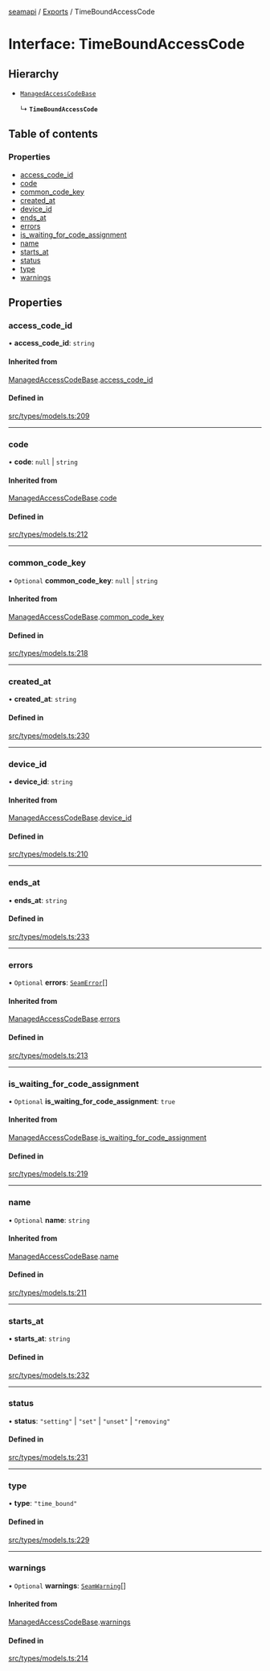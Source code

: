 [seamapi](../README.md) / [Exports](../modules.md) / TimeBoundAccessCode

# Interface: TimeBoundAccessCode

## Hierarchy

- [`ManagedAccessCodeBase`](ManagedAccessCodeBase.md)

  ↳ **`TimeBoundAccessCode`**

## Table of contents

### Properties

- [access\_code\_id](TimeBoundAccessCode.md#access_code_id)
- [code](TimeBoundAccessCode.md#code)
- [common\_code\_key](TimeBoundAccessCode.md#common_code_key)
- [created\_at](TimeBoundAccessCode.md#created_at)
- [device\_id](TimeBoundAccessCode.md#device_id)
- [ends\_at](TimeBoundAccessCode.md#ends_at)
- [errors](TimeBoundAccessCode.md#errors)
- [is\_waiting\_for\_code\_assignment](TimeBoundAccessCode.md#is_waiting_for_code_assignment)
- [name](TimeBoundAccessCode.md#name)
- [starts\_at](TimeBoundAccessCode.md#starts_at)
- [status](TimeBoundAccessCode.md#status)
- [type](TimeBoundAccessCode.md#type)
- [warnings](TimeBoundAccessCode.md#warnings)

## Properties

### access\_code\_id

• **access\_code\_id**: `string`

#### Inherited from

[ManagedAccessCodeBase](ManagedAccessCodeBase.md).[access_code_id](ManagedAccessCodeBase.md#access_code_id)

#### Defined in

[src/types/models.ts:209](https://github.com/seamapi/javascript/blob/main/src/types/models.ts#L209)

___

### code

• **code**: ``null`` \| `string`

#### Inherited from

[ManagedAccessCodeBase](ManagedAccessCodeBase.md).[code](ManagedAccessCodeBase.md#code)

#### Defined in

[src/types/models.ts:212](https://github.com/seamapi/javascript/blob/main/src/types/models.ts#L212)

___

### common\_code\_key

• `Optional` **common\_code\_key**: ``null`` \| `string`

#### Inherited from

[ManagedAccessCodeBase](ManagedAccessCodeBase.md).[common_code_key](ManagedAccessCodeBase.md#common_code_key)

#### Defined in

[src/types/models.ts:218](https://github.com/seamapi/javascript/blob/main/src/types/models.ts#L218)

___

### created\_at

• **created\_at**: `string`

#### Defined in

[src/types/models.ts:230](https://github.com/seamapi/javascript/blob/main/src/types/models.ts#L230)

___

### device\_id

• **device\_id**: `string`

#### Inherited from

[ManagedAccessCodeBase](ManagedAccessCodeBase.md).[device_id](ManagedAccessCodeBase.md#device_id)

#### Defined in

[src/types/models.ts:210](https://github.com/seamapi/javascript/blob/main/src/types/models.ts#L210)

___

### ends\_at

• **ends\_at**: `string`

#### Defined in

[src/types/models.ts:233](https://github.com/seamapi/javascript/blob/main/src/types/models.ts#L233)

___

### errors

• `Optional` **errors**: [`SeamError`](SeamError.md)[]

#### Inherited from

[ManagedAccessCodeBase](ManagedAccessCodeBase.md).[errors](ManagedAccessCodeBase.md#errors)

#### Defined in

[src/types/models.ts:213](https://github.com/seamapi/javascript/blob/main/src/types/models.ts#L213)

___

### is\_waiting\_for\_code\_assignment

• `Optional` **is\_waiting\_for\_code\_assignment**: ``true``

#### Inherited from

[ManagedAccessCodeBase](ManagedAccessCodeBase.md).[is_waiting_for_code_assignment](ManagedAccessCodeBase.md#is_waiting_for_code_assignment)

#### Defined in

[src/types/models.ts:219](https://github.com/seamapi/javascript/blob/main/src/types/models.ts#L219)

___

### name

• `Optional` **name**: `string`

#### Inherited from

[ManagedAccessCodeBase](ManagedAccessCodeBase.md).[name](ManagedAccessCodeBase.md#name)

#### Defined in

[src/types/models.ts:211](https://github.com/seamapi/javascript/blob/main/src/types/models.ts#L211)

___

### starts\_at

• **starts\_at**: `string`

#### Defined in

[src/types/models.ts:232](https://github.com/seamapi/javascript/blob/main/src/types/models.ts#L232)

___

### status

• **status**: ``"setting"`` \| ``"set"`` \| ``"unset"`` \| ``"removing"``

#### Defined in

[src/types/models.ts:231](https://github.com/seamapi/javascript/blob/main/src/types/models.ts#L231)

___

### type

• **type**: ``"time_bound"``

#### Defined in

[src/types/models.ts:229](https://github.com/seamapi/javascript/blob/main/src/types/models.ts#L229)

___

### warnings

• `Optional` **warnings**: [`SeamWarning`](SeamWarning.md)[]

#### Inherited from

[ManagedAccessCodeBase](ManagedAccessCodeBase.md).[warnings](ManagedAccessCodeBase.md#warnings)

#### Defined in

[src/types/models.ts:214](https://github.com/seamapi/javascript/blob/main/src/types/models.ts#L214)

